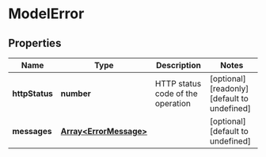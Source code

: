 # ModelError

## Properties
| Name | Type | Description | Notes |
| ------------ | ------------- | ------------- | ------------- |
| **httpStatus** | **number** | HTTP status code of the operation | [optional] [readonly] [default to undefined] |
| **messages** | [**Array&lt;ErrorMessage&gt;**](ErrorMessage.md) |  | [optional] [default to undefined] |


